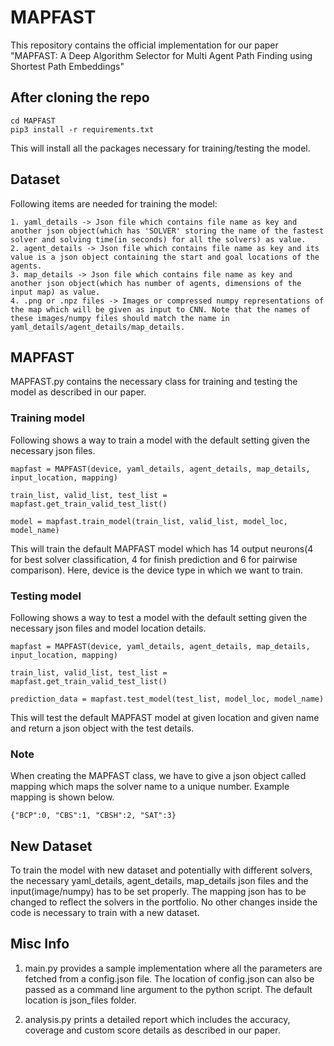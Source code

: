 # MAPFAST

This repository contains the official implementation for our paper "MAPFAST: A Deep Algorithm Selector for Multi Agent Path Finding using Shortest Path Embeddings"

## After cloning the repo
```
cd MAPFAST
pip3 install -r requirements.txt
```
This will install all the packages necessary for training/testing the model.

## Dataset

Following items are needed for training the model:
```
1. yaml_details -> Json file which contains file name as key and another json object(which has 'SOLVER' storing the name of the fastest solver and solving time(in seconds) for all the solvers) as value.
2. agent_details -> Json file which contains file name as key and its value is a json object containing the start and goal locations of the agents.
3. map_details -> Json file which contains file name as key and another json object(which has number of agents, dimensions of the input map) as value.
4. .png or .npz files -> Images or compressed numpy representations of the map which will be given as input to CNN. Note that the names of these images/numpy files should match the name in yaml_details/agent_details/map_details.
```

## MAPFAST

MAPFAST.py contains the necessary class for training and testing the model as described in our paper.

### Training model

Following shows a way to train a model with the default setting given the necessary json files.

```
mapfast = MAPFAST(device, yaml_details, agent_details, map_details, input_location, mapping)

train_list, valid_list, test_list = mapfast.get_train_valid_test_list()

model = mapfast.train_model(train_list, valid_list, model_loc, model_name)
```

This will train the default MAPFAST model which has 14 output neurons(4 for best solver classification, 4 for finish prediction and 6 for pairwise comparison).
Here, device is the device type in which we want to train.

### Testing model

Following shows a way to test a model with the default setting given the necessary json files and model location details.

```
mapfast = MAPFAST(device, yaml_details, agent_details, map_details, input_location, mapping)

train_list, valid_list, test_list = mapfast.get_train_valid_test_list()

prediction_data = mapfast.test_model(test_list, model_loc, model_name)
```

This will test the default MAPFAST model at given location and given name and return a json object with the test details.

### Note
When creating the MAPFAST class, we have to give a json object called mapping which maps the solver name to a unique number.
Example mapping is shown below.
```
{"BCP":0, "CBS":1, "CBSH":2, "SAT":3}
```

## New Dataset

To train the model with new dataset and potentially with different solvers, the necessary yaml_details, agent_details, map_details json files and the input(image/numpy) has to be set properly. The mapping json has to be changed to reflect the solvers in the portfolio. No other changes inside the code is necessary to train with a new dataset.

## Misc Info

1. main.py provides a sample implementation where all the parameters are fetched from a config.json file. The location of config.json can also be passed as a command line argument to the python script. The default location is json_files folder.

2. analysis.py prints a detailed report which includes the accuracy, coverage and custom score details as described in our paper.